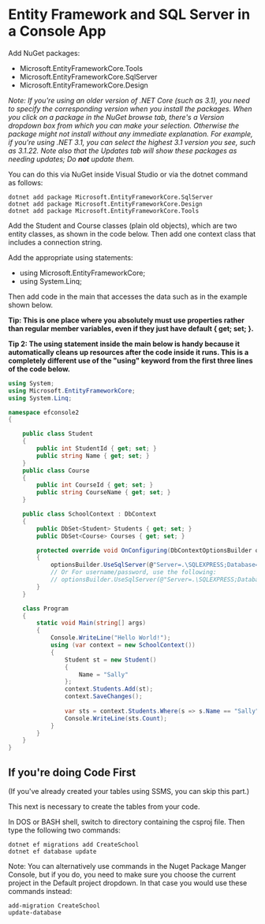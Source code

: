 # Entity Framework and SQL Server in a Console App

Add NuGet packages:

* Microsoft.EntityFrameworkCore.Tools
* Microsoft.EntityFrameworkCore.SqlServer
* Microsoft.EntityFrameworkCore.Design

*Note: If you're using an older version of .NET Core (such as 3.1), you need to specify the corresponding version when you install the packages. When you click on a package in the NuGet browse tab, there's a Version dropdown box from which you can make your selection. Otherwise the package might not install without any immediate explanation. For example, if you're using .NET 3.1, you can select the highest 3.1 version you see, such as 3.1.22. Note also that the Updates tab will show these packages as needing updates; Do **not** update them.*

You can do this via NuGet inside Visual Studio or via the dotnet command as follows:

```
dotnet add package Microsoft.EntityFrameworkCore.SqlServer
dotnet add package Microsoft.EntityFrameworkCore.Design
dotnet add package Microsoft.EntityFrameworkCore.Tools
```

Add the Student and Course classes (plain old objects), which are two entity classes, as shown in the code below. Then add one context class that includes a connection string.

Add the appropriate using statements:

* using Microsoft.EntityFrameworkCore;
* using System.Linq;


Then add code in the main that accesses the data such as in the example shown below.

**Tip: This is one place where you absolutely must use properties rather than regular member variables, even if they just have default { get; set; }.**

**Tip 2: The using statement inside the main below is handy because it automatically cleans up resources after the code inside it runs. This is a completely different use of the "using" keyword from the first three lines of the code below.**

```cs
using System;
using Microsoft.EntityFrameworkCore;
using System.Linq;

namespace efconsole2
{

    public class Student
    {
        public int StudentId { get; set; }
        public string Name { get; set; }
    }
    public class Course
    {
        public int CourseId { get; set; }
        public string CourseName { get; set; }
    }

    public class SchoolContext : DbContext
    {
        public DbSet<Student> Students { get; set; }
        public DbSet<Course> Courses { get; set; }

        protected override void OnConfiguring(DbContextOptionsBuilder optionsBuilder)
        {
            optionsBuilder.UseSqlServer(@"Server=.\SQLEXPRESS;Database=efconsole1;Integrated Security=SSPI;");
            // Or For username/password, use the following:
            // optionsBuilder.UseSqlServer(@"Server=.\SQLEXPRESS;Database=efconsole1;User Id=sa;Password=abc123;");
        }
    }

    class Program
    {
        static void Main(string[] args)
        {
            Console.WriteLine("Hello World!");
            using (var context = new SchoolContext())
            {
                Student st = new Student()
                {
                    Name = "Sally"
                };
                context.Students.Add(st);
                context.SaveChanges();
                
                var sts = context.Students.Where(s => s.Name == "Sally").ToList();
                Console.WriteLine(sts.Count);
            }
        }
    }
}
```

## If you're doing Code First

(If you've already created your tables using SSMS, you can skip this part.)

This next is necessary to create the tables from your code.

In DOS or BASH shell, switch to directory containing the csproj file. Then type the following two commands:
```
dotnet ef migrations add CreateSchool
dotnet ef database update
```

Note: You can alternatively use commands in the Nuget Package Manger Console, but if you do, you need to make sure you choose the current project in the Default project dropdown. In that case you would use these commands instead:

```
add-migration CreateSchool
update-database
```

